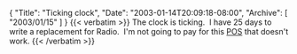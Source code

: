{
  "Title": "Ticking clock",
  "Date": "2003-01-14T20:09:18-08:00",
  "Archive": [
    "2003/01/15"
  ]
}
{{< verbatim >}}
The clock is ticking.&nbsp; I have 25 days to write a replacement for Radio.&nbsp; I'm not going to pay for this <A href="http://radio.userland.com/discuss/msgReader$21797?mode=topic&amp;y=2003&amp;m=1&amp;d=14">POS</A> that doesn't work.
{{< /verbatim >}}
